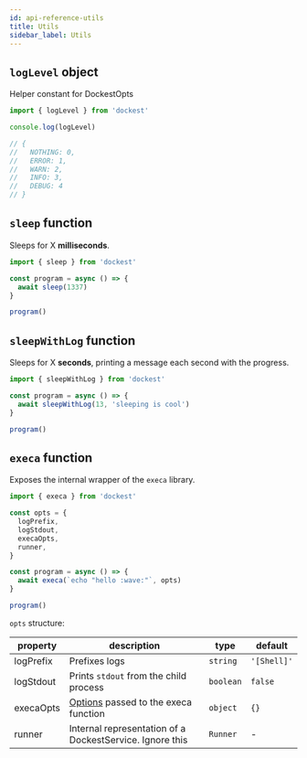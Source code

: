```yaml
---
id: api-reference-utils
title: Utils
sidebar_label: Utils
---
```


## `logLevel` object

Helper constant for DockestOpts

```ts
import { logLevel } from 'dockest'

console.log(logLevel)

// {
//   NOTHING: 0,
//   ERROR: 1,
//   WARN: 2,
//   INFO: 3,
//   DEBUG: 4
// }
```

## `sleep` function

Sleeps for X **milliseconds**.

```ts
import { sleep } from 'dockest'

const program = async () => {
  await sleep(1337)
}

program()
```

## `sleepWithLog` function

Sleeps for X **seconds**, printing a message each second with the progress.

```ts
import { sleepWithLog } from 'dockest'

const program = async () => {
  await sleepWithLog(13, 'sleeping is cool')
}

program()
```

## `execa` function

Exposes the internal wrapper of the `execa` library.

```ts
import { execa } from 'dockest'

const opts = {
  logPrefix,
  logStdout,
  execaOpts,
  runner,
}

const program = async () => {
  await execa(`echo "hello :wave:"`, opts)
}

program()
```

`opts` structure:

| property  | description                                                                                                                                 | type      | default     |
| --------- | ------------------------------------------------------------------------------------------------------------------------------------------- | --------- | ----------- |
| logPrefix | Prefixes logs                                                                                                                               | `string`  | `'[Shell]'` |
| logStdout | Prints `stdout` from the child process                                                                                                      | `boolean` | `false`     |
| execaOpts | [Options](https://github.com/sindresorhus/execa/blob/df08cfb2d849adb31dc764ca3ab5f29e5b191d50/index.d.ts#L230) passed to the execa function | `object`  | `{}`        |
| runner    | Internal representation of a DockestService. Ignore this                                                                                    | `Runner`  | -           |
